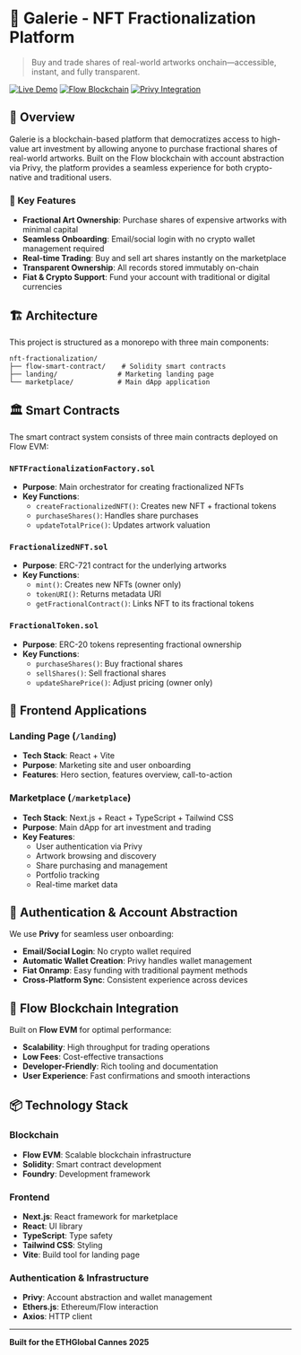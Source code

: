 # 🎨 Galerie - NFT Fractionalization Platform

> Buy and trade shares of real-world artworks onchain—accessible, instant, and fully transparent.

[![Live Demo](https://img.shields.io/badge/Live%20Demo-View%20Site-blue?style=for-the-badge)](https://galerie-fi.vercel.app/)
[![Flow Blockchain](https://img.shields.io/badge/Blockchain-Flow%20EVM-green?style=for-the-badge)](https://flow.com/)
[![Privy Integration](https://img.shields.io/badge/Account%20Abstraction-Privy-purple?style=for-the-badge)](https://privy.io/)

## 📖 Overview

Galerie is a blockchain-based platform that democratizes access to high-value art investment by allowing anyone to purchase fractional shares of real-world artworks. Built on the Flow blockchain with account abstraction via Privy, the platform provides a seamless experience for both crypto-native and traditional users.

### 🎯 Key Features

- **Fractional Art Ownership**: Purchase shares of expensive artworks with minimal capital
- **Seamless Onboarding**: Email/social login with no crypto wallet management required
- **Real-time Trading**: Buy and sell art shares instantly on the marketplace
- **Transparent Ownership**: All records stored immutably on-chain
- **Fiat & Crypto Support**: Fund your account with traditional or digital currencies

## 🏗️ Architecture

This project is structured as a monorepo with three main components:

```
nft-fractionalization/
├── flow-smart-contract/    # Solidity smart contracts
├── landing/               # Marketing landing page
└── marketplace/           # Main dApp application
```

## 🏛️ Smart Contracts

The smart contract system consists of three main contracts deployed on Flow EVM:

### `NFTFractionalizationFactory.sol`
- **Purpose**: Main orchestrator for creating fractionalized NFTs
- **Key Functions**:
  - `createFractionalizedNFT()`: Creates new NFT + fractional tokens
  - `purchaseShares()`: Handles share purchases
  - `updateTotalPrice()`: Updates artwork valuation

### `FractionalizedNFT.sol`
- **Purpose**: ERC-721 contract for the underlying artworks
- **Key Functions**:
  - `mint()`: Creates new NFTs (owner only)
  - `tokenURI()`: Returns metadata URI
  - `getFractionalContract()`: Links NFT to its fractional tokens

### `FractionalToken.sol`
- **Purpose**: ERC-20 tokens representing fractional ownership
- **Key Functions**:
  - `purchaseShares()`: Buy fractional shares
  - `sellShares()`: Sell fractional shares
  - `updateSharePrice()`: Adjust pricing (owner only)

## 🎨 Frontend Applications

### Landing Page (`/landing`)
- **Tech Stack**: React + Vite
- **Purpose**: Marketing site and user onboarding
- **Features**: Hero section, features overview, call-to-action

### Marketplace (`/marketplace`)
- **Tech Stack**: Next.js + React + TypeScript + Tailwind CSS
- **Purpose**: Main dApp for art investment and trading
- **Key Features**:
  - User authentication via Privy
  - Artwork browsing and discovery
  - Share purchasing and management
  - Portfolio tracking
  - Real-time market data

## 🔐 Authentication & Account Abstraction

We use **Privy** for seamless user onboarding:

- **Email/Social Login**: No crypto wallet required
- **Automatic Wallet Creation**: Privy handles wallet management
- **Fiat Onramp**: Easy funding with traditional payment methods
- **Cross-Platform Sync**: Consistent experience across devices

## 🌊 Flow Blockchain Integration

Built on **Flow EVM** for optimal performance:

- **Scalability**: High throughput for trading operations
- **Low Fees**: Cost-effective transactions
- **Developer-Friendly**: Rich tooling and documentation
- **User Experience**: Fast confirmations and smooth interactions

## 📦 Technology Stack

### Blockchain
- **Flow EVM**: Scalable blockchain infrastructure
- **Solidity**: Smart contract development
- **Foundry**: Development framework

### Frontend
- **Next.js**: React framework for marketplace
- **React**: UI library
- **TypeScript**: Type safety
- **Tailwind CSS**: Styling
- **Vite**: Build tool for landing page

### Authentication & Infrastructure
- **Privy**: Account abstraction and wallet management
- **Ethers.js**: Ethereum/Flow interaction
- **Axios**: HTTP client

---

**Built for the ETHGlobal Cannes 2025** 